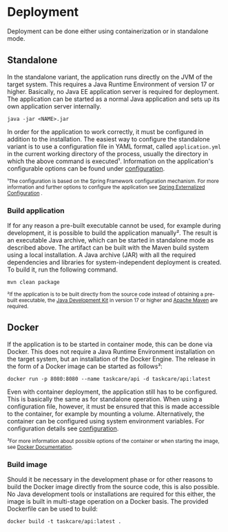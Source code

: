 # Deployment

Deployment can be done either using containerization or in standalone mode.

## Standalone

In the standalone variant, the application runs directly on the JVM of the target system. This requires a Java Runtime
Environment of version 17 or higher. Basically, no Java EE application server is required for deployment. The
application can be started as a normal Java application and sets up its own application server internally.

```shell
java -jar <NAME>.jar
```

In order for the application to work correctly, it must be configured in addition to the installation. The easiest way
to configure the standalone variant is to use a configuration file in YAML format, called `application.yml` in the
current working directory of the process, usually the directory in which the above command is executed¹. Information on
the application's configurable options can be found under [configuration](./configuration.md).

<small>¹The configuration is based on the Spring Framework configuration mechanism. For more information and further
options to configure the application see
[Spring Externalized Configuration](https://docs.spring.io/spring-boot/docs/current/reference/html/features.html#features.external-config)
.</small>

### Build application

If for any reason a pre-built executable cannot be used, for example during development, it is possible to build the
application manually². The result is an executable Java archive, which can be started in standalone mode as described
above. The artifact can be built with the Maven build system using a local installation. A Java archive (JAR) with all
the
required dependencies and libraries for system-independent deployment is created. To build it, run the following
command.

```shell
mvn clean package
```

<small>²If the application is to be built directly from the source code instead of obtaining a pre-built executable, the
[Java Development Kit](https://adoptium.net/) in version 17 or higher and [Apache Maven](https://maven.apache.org/)
are required.</small>

## Docker

If the application is to be started in container mode, this can be done via Docker. This does not require a Java Runtime
Environment installation on the target system, but an installation of the Docker Engine. The release in the form of a
Docker image can be started as follows³:

```shell
docker run -p 8080:8080 --name taskcare/api -d taskcare/api:latest
```

Even with container deployment, the application still has to be configured. This is basically the same as for standalone
operation. When using a configuration file, however, it must be ensured that this is made accessible to the container,
for example by mounting a volume. Alternatively, the container can be configured using system environment variables.
For configuration details see [configuration](./configuration.md).

<small>³For more information about possible options of the container or when starting the image, see
[Docker Documentation](https://docs.docker.com/engine/reference/commandline/run/).</small>

### Build image

Should it be necessary in the development phase or for other reasons to build the Docker image directly from the source
code, this is also possible. No Java development tools or installations are required for this either, the image is built
in multi-stage operation on a Docker basis. The provided Dockerfile can be used to build:

```shell
docker build -t taskcare/api:latest .
```
